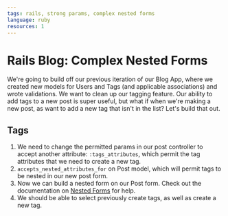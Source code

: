 ```yaml
---
tags: rails, strong params, complex nested forms
language: ruby
resources: 1
---
```


# Rails Blog: Complex Nested Forms

We're going to build off our previous iteration of our Blog App, where we created new models for Users and Tags (and applicable associations) and wrote validations. We want to clean up our tagging feature. Our ability to add tags to a new post is super useful, but what if when we're making a new post, as want to add a new tag that isn't in the list? Let's build that out.

## Tags

1. We need to change the permitted params in our post controller to accept another attribute: `:tags_attributes`, which permit the tag attributes that we need to create a new tag.
2. `accepts_nested_attributes_for` on Post model, which will permit tags to be nested in our new post form.
3. Now we can build a nested form on our Post form. Check out the documentation on [Nested Forms](http://guides.rubyonrails.org/form_helpers.html#nested-forms) for help.
4. We should be able to select previously create tags, as well as create a new tag.
